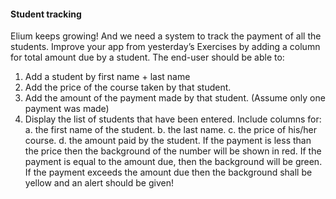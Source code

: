 #### Student tracking

Elium keeps growing! And we need a system to track the payment of all the students. Improve your app from yesterday’s Exercises by adding a column for total amount due by a student. The end-user should be able to: 
1. Add a student by first name + last name
2. Add the price of the course taken by that student.
3. Add the amount of the payment made by that student.  (Assume only one payment was made)
4. Display the list of students that have been entered.  Include columns for:
    a. the first name of the student.
    b. the last name.
    c. the price of his/her course.
    d. the amount paid by the student. If the payment is less than the price then the background of the number will be shown in red. If the payment is equal to the amount due, then the background will be green. If the payment exceeds the amount due then the background shall be yellow and an alert should be given!
